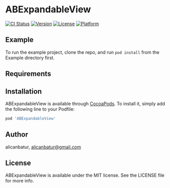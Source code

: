 # ABExpandableView

[![CI Status](http://img.shields.io/travis/alicanbatur/ABExpandableView.svg?style=flat)](https://travis-ci.org/alicanbatur/ABExpandableView)
[![Version](https://img.shields.io/cocoapods/v/ABExpandableView.svg?style=flat)](http://cocoapods.org/pods/ABExpandableView)
[![License](https://img.shields.io/cocoapods/l/ABExpandableView.svg?style=flat)](http://cocoapods.org/pods/ABExpandableView)
[![Platform](https://img.shields.io/cocoapods/p/ABExpandableView.svg?style=flat)](http://cocoapods.org/pods/ABExpandableView)

## Example

To run the example project, clone the repo, and run `pod install` from the Example directory first.

## Requirements

## Installation

ABExpandableView is available through [CocoaPods](http://cocoapods.org). To install
it, simply add the following line to your Podfile:

```ruby
pod 'ABExpandableView'
```

## Author

alicanbatur, alicanbatur@gmail.com

## License

ABExpandableView is available under the MIT license. See the LICENSE file for more info.
